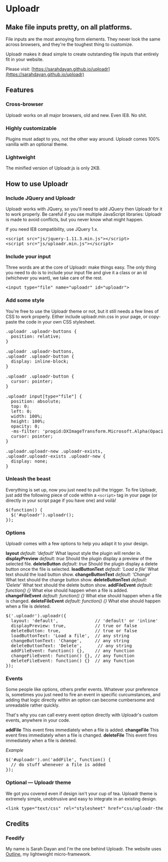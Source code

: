 # Uploadr
## Make file inputs pretty, on all platforms.

File inputs are the most annoying form elements.
They never look the same across browsers, and they're the toughest thing to customize.

Uploadr makes it dead simple to create outstanding file inputs that entirely fit in your website.

Please visit: [https://sarahdayan.github.io/uploadr](https://sarahdayan.github.io/uploadr)

## Features

### Cross-browser

Uploadr works on all major browsers,
old and new. Even IE8. No shit.

### Highly customizable

Plugins must adapt to you, not the other way around. Uploadr comes 100% vanilla
with an optional theme.

### Lightweight

The minified version of Uploadr.js
is only 2KB.

## How to use Uploadr

### Include JQuery and Uploadr

Uploadr works with JQuery, so you'll need to add JQuery then Uploadr for it to work properly. Be careful if you use multiple JavaScript libraries: Uploadr is made to avoid conflicts, but you never know what might happen.

If you need IE8 compatibility, use JQuery 1.x.

<pre>
&lt;script src=&quot;js/jquery-1.11.3.min.js&quot;&gt;&lt;/script&gt;
&lt;script src=&quot;js/uploadr.min.js&quot;&gt;&lt;/script&gt;</pre>

### Include your input

Three words are at the core of Uploadr: make things easy.
The only thing you need to do is to include your input file and give it a class or an id (whichever you want), we take care of the rest.

<pre>
&lt;input type=&quot;file&quot; name=&quot;uploadr&quot; id=&quot;uploadr&quot;&gt;</pre>

### Add some style

You're free to use the Uploadr theme or not, but it still needs a few lines of CSS to work properly. Either include uploadr.min.css in your page, or copy-paste the code in your own CSS stylesheet.

<pre>
.uploadr .uploadr-buttons {
  position: relative;
}

.uploadr .uploadr-buttons,
.uploadr .uploadr-button {
  display: inline-block;
}

.uploadr .uploadr-button {
  cursor: pointer;
}

.uploadr input[type="file"] {
  position: absolute;
  top: 0;
  left: 0;
  width: 100%;
  height: 100%;
  opacity: 0;
  -ms-filter: 'progid:DXImageTransform.Microsoft.Alpha(Opacity=0)';
  cursor: pointer;
}

.uploadr.uploadr-new .uploadr-exists,
.uploadr.uploadr-exists .uploadr-new {
  display: none;
}</pre>

### Unleash the beast

Everything is set up, now you just need to pull the trigger. To fire Uploadr, just add the following piece of code within a <code>&lt;script&gt;</code> tag in your page (or directly in your script page if you have one) and voilà!

<pre>
$(function() {
  $('#uploadr').uploadr();
});</pre>

### Options

Uploadr comes with a few options to help you adapt it to your design.

**layout**
*default: 'default*'
What layout style the plugin will render in.
**displayPreview**
*default: true*
Should the plugin display a preview of the selected file.
**deleteButton**
*default: true*
Should the plugin display a delete button once the file is selected.
**loadButtonText**
*default: 'Load a file*'
What text should the load button show.
**changeButtonText**
*default: 'Change*'
What text should the change button show.
**deleteButtonText**
*default: 'Delete*'
What text should the delete button show.
**addFileEvent**
*default: function() {}*
What else should happen when a file is added.
**changeFileEvent**
*default: function() {}*
What else should happen when a file is changed.
**deleteFileEvent**
*default: function() {}*
What else should happen when a file is deleted.

<pre>
$('.uploadr').uploadr({
  layout: 'default',              // 'default' or 'inline'
  displayPreview: true,           // true or false
  deleteButton: true,             // true or false
  loadButtonText: 'Load a file',  // any string
  changeButtonText: 'Change',     // any string
  deleteButtonText: 'Delete',      // any string
  addFileEvent: function() {},    // any function
  changeFileEvent: function() {}, // any function
  deleteFileEvent: function() {}  // any function
});</pre>

### Events

Some people like options, others prefer events. Whatever your preference is, sometimes you just need to fire an event in specific curcumstances, and adding that logic directly within an option can become cumbersome and unreadable rather quickly.

That's why you can call every event option directly with Uploadr's custom events, anywhere in your code.

**addFile**
This event fires immediately when a file is added.
**changeFile**
This event fires immediately when a file is changed.
**deleteFile**
This event fires immediately when a file is deleted.

*Example*

<pre>
$('#uploadr').on('addFile', function() {
  // do stuff whenever a file is added
});</pre>

### Optional — Uploadr theme

We got you covered even if design isn't your cup of tea. Uploadr theme is extremely simple, unobtrusive and easy to integrate in an existing design.

<pre>
&lt;link type=&quot;text/css&quot; rel=&quot;stylesheet&quot; href=&quot;css/uploadr-theme.min.css&quot;&gt;</pre>

## Credits

### Feedify

My name is Sarah Dayan and I'm the one behind Uploadr.
The website uses [Outline](http://www.getoutline.com), my lightweight micro-framework.